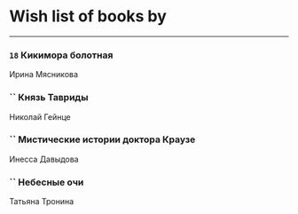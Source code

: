 # Wish list of books by [](https://ok.ru/profile/536771522733)
---

### `18` Кикимора болотная
Ирина Мясникова

### `` Князь Тавриды
Николай Гейнце

### `` Мистические истории доктора Краузе
Инесса Давыдова

### `` Небесные очи
Татьяна Тронина

